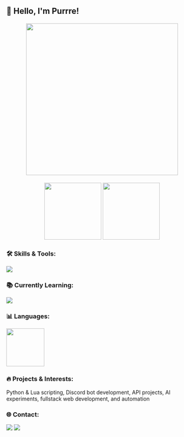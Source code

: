 ## 👋 Hello, I'm Purrre!

<div align="center" style="margin: 20px 0;">
  <img width="400" src="https://s12.gifyu.com/images/SVy8L.gif">
</div>

<div align="center">
  <img height="150px" src="https://github-readme-stats.vercel.app/api?username=purrre&theme=midnight-purple&show_icons=true&count_private=true&hide_title=true">
  <img height="150px" src="https://github-readme-activity-graph.vercel.app/graph?username=purrre&theme=midnight-purple&hide_border=true">
</div>

<h3 align="left">🛠 Skills & Tools:</h3>
<p align="left">
  <img src="https://skillicons.dev/icons?i=python,lua,js,nodejs,html,css,mongodb,mysql,github,discord,pycharm,vscode,git,docker,ai&perline=8" />
</p>

<h3 align="left">📚 Currently Learning:</h3>
<p align="left">
  <img src="https://skillicons.dev/icons?i=react,nextjs,go,html,css,ai&perline=6" />
</p>

<h3 align="left">📊 Languages:</h3>
<div align="left">
  <img height="100px" src="https://github-readme-stats.vercel.app/api/top-langs/?username=purrre&layout=compact&theme=midnight-purple&hide=jupyter%20notebook">
</div>

<h3 align="left">🔥 Projects & Interests:</h3>
<p>
  Python & Lua scripting, Discord bot development, API projects, AI experiments, fullstack web development, and automation
</p>

<h3 align="left">🌐 Contact:</h3>
<p align="left">
  <a href="https://twitter.com/"><img src="https://img.shields.io/badge/Twitter-1DA1F2?style=for-the-badge&logo=twitter&logoColor=white"/></a>
  <a href="https://discord.com/"><img src="https://img.shields.io/badge/Discord-5865F2?style=for-the-badge&logo=discord&logoColor=white"/></a>
</p>

